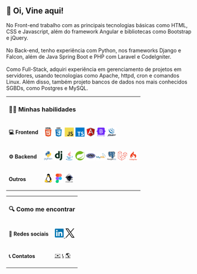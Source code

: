 <h2>👋 Oi, Vine aqui!</h2>
<p>
    No Front-end trabalho com as principais tecnologias básicas como HTML, CSS e Javascript, além do framework Angular e bibliotecas como Bootstrap e jQuery. <br><br>
    No Back-end, tenho experiência com Python, nos frameworks Django e Falcon, além de Java Spring Boot e PHP com Laravel e CodeIgniter. <br><br>
    Como Full-Stack, adquiri experiência em gerenciamento de projetos em servidores, usando tecnologias como Apache, httpd, cron e comandos Linux. Além disso, também projeto bancos de dados nos mais conhecidos SGBDs, como Postgres e MySQL.
</p>
<!--img align="right" src="https://media.giphy.com/media/waIb4gha3r6PS/source.gif" width="480" -->
<table border="0">
    <tr>
        <td colspan="2">
            <h3>👨‍💻 Minhas habilidades</h3>
        </td>
    </tr>
    <tr>
        <td>
            <h4>💻 Frontend</h4>
        </td>
        <td valign="middle">
            <img src="https://raw.githubusercontent.com/devicons/devicon/master/icons/html5/html5-original-wordmark.svg" alt="html5" width="25" height="25" />
            <img src="https://raw.githubusercontent.com/devicons/devicon/master/icons/css3/css3-original-wordmark.svg" alt="css3" width="25" height="25" />
            <img src="https://raw.githubusercontent.com/devicons/devicon/master/icons/javascript/javascript-original.svg" alt="javascript" width="25" height="25" /> 
            <img src="https://raw.githubusercontent.com/devicons/devicon/master/icons/typescript/typescript-original.svg" alt="typescript" width="25" height="25" />
            <img src="https://raw.githubusercontent.com/devicons/devicon/master/icons/angularjs/angularjs-original.svg" alt="angular-js" width="25" height="25" />
            <img src="https://github.com/devicons/devicon/raw/master/icons/bootstrap/bootstrap-plain-wordmark.svg" alt="bootstrap" width="25" height="25" />
            <img src="https://github.com/devicons/devicon/raw/master/icons/jquery/jquery-original-wordmark.svg" alt="jquery" width="25" height="25" />
        </td>
    </tr>
    <tr>
        <td>
            <h4>⚙️ Backend</h4>
        </td>
        <td valign="middle">
            <img title="Python" src="https://raw.githubusercontent.com/devicons/devicon/master/icons/python/python-original-wordmark.svg" alt="python" width="25" height="25" />
            <img title="Django" src="https://raw.githubusercontent.com/devicons/devicon/master/icons/django/django-plain.svg" alt="django" width="25" height="25" />
            <img title="Java" src="https://raw.githubusercontent.com/devicons/devicon/master/icons/java/java-original.svg" alt="java" width="25" height="25" />
            <img title="Spring" src="https://github.com/devicons/devicon/blob/master/icons/spring/spring-original.svg" alt="spring" width="25" height="25" />
            <img title="Php" src="https://raw.githubusercontent.com/devicons/devicon/master/icons/php/php-original.svg" alt="php" width="25" height="25" />
            <img title="MySQL" src="https://raw.githubusercontent.com/devicons/devicon/master/icons/mysql/mysql-original-wordmark.svg" alt="mysql" width="25" height="25" />
            <img title="PostgreSQL" src="https://raw.githubusercontent.com//devicons/devicon/master/icons/postgresql/postgresql-original-wordmark.svg" alt="postgreSQL" width="25" height="25" />
            <img title="Laravel" src="https://raw.githubusercontent.com/devicons/devicon/master/icons/laravel/laravel-original.svg" alt="laravel" width="25" height="25" />
            <img title="CodeIgniter" src="https://raw.githubusercontent.com/devicons/devicon/master/icons/codeigniter/codeigniter-plain-wordmark.svg" alt="codeigniter" width="25" height="25" />
        </td>
    </tr>
    <tr>
        <td>
            <h4>Outros</h4>
        </td>
        <td valign="middle">
            <img title="Linux" src="https://raw.githubusercontent.com/devicons/devicon/master/icons/linux/linux-original.svg" alt="linux" width="25" height="25" />
            <img title="Figma" src="https://raw.githubusercontent.com/devicons/devicon/master/icons/figma/figma-original.svg" alt="figma" width="25" height="25" />
            <img title="Inkscape" src="https://raw.githubusercontent.com/devicons/devicon/master/icons/inkscape/inkscape-original-wordmark.svg" alt="inkscape" width="25" height="25" />
        </td>
    </tr>
</table>
<table border="0">
    <tr border="0">
        <td colspan="2">
            <h3>🔍 Como me encontrar</h3>
        </td>
    </tr>
    <tr>
        <td>
            <h4>👥 Redes sociais</h4>
        </td>
        <td valign="middle">
            <a href="https://linkedin.com/in/viniciusalmeidadev">
                <img title="LinkedIn" src="https://raw.githubusercontent.com/devicons/devicon/master/icons/linkedin/linkedin-original.svg" alt="linkedin" width="25" height="25" />
            </a>
            <a href="https://twitter.com/vinesnts">
                <img title="Twitter" src="https://raw.githubusercontent.com/devicons/devicon/master/icons/twitter/twitter-original.svg" alt="twitter" width="25" height="25" />
            </a>
        </td>
    </tr>
    <tr>
        <td>
            <h4>📞 Contatos</h4>
        </td>
        <td valign="middle">
            <a title="E-mail: contato@viniciusalmeida.dev" href="mailto:contato@viniciusalmeida.dev">✉️</a>
            <a title="Whatsapp: +55 81 981645401" href="https://wa.me/message/P2IWW4QTZN7TI1">📞</a>
            <a title="Site: viniciusalmeida.dev" href="https://viniciusalmeida.dev">🌎</a>
        </td>
    </tr>
</table>
